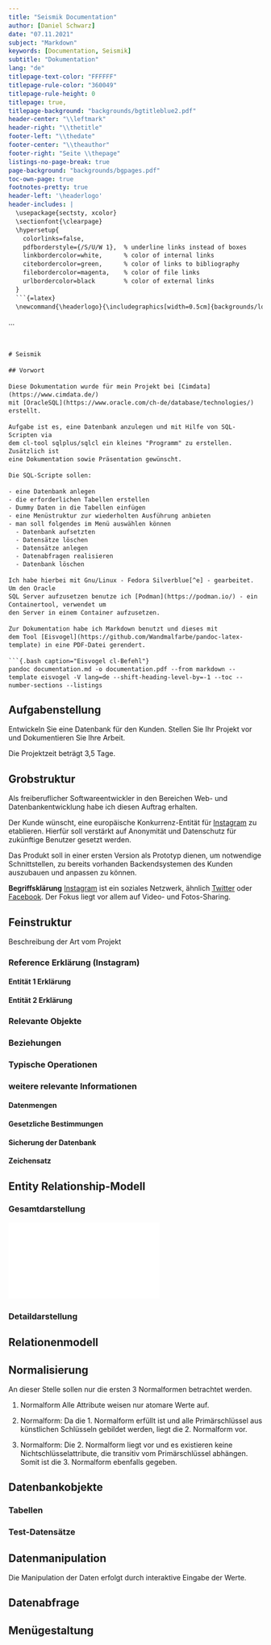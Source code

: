 ```yaml
---
title: "Seismik Documentation"
author: [Daniel Schwarz]
date: "07.11.2021"
subject: "Markdown"
keywords: [Documentation, Seismik]
subtitle: "Dokumentation"
lang: "de"
titlepage-text-color: "FFFFFF"
titlepage-rule-color: "360049"
titlepage-rule-height: 0
titlepage: true,
titlepage-background: "backgrounds/bgtitleblue2.pdf"
header-center: "\\leftmark"
header-right: "\\thetitle"
footer-left: "\\thedate"
footer-center: "\\theauthor"
footer-right: "Seite \\thepage"
listings-no-page-break: true
page-background: "backgrounds/bgpages.pdf"
toc-own-page: true
footnotes-pretty: true
header-left: '\headerlogo'
header-includes: |
  \usepackage{sectsty, xcolor}
  \sectionfont{\clearpage}
  \hypersetup{
    colorlinks=false,
    pdfborderstyle={/S/U/W 1},  % underline links instead of boxes
    linkbordercolor=white,      % color of internal links
    citebordercolor=green,      % color of links to bibliography
    filebordercolor=magenta,    % color of file links
    urlbordercolor=black        % color of external links
  }
  ```{=latex}
  \newcommand{\headerlogo}{\includegraphics[width=0.5cm]{backgrounds/logo.pdf}}
  ```
...
```


# Seismik

## Vorwort

Diese Dokumentation wurde für mein Projekt bei [Cimdata](https://www.cimdata.de/)
mit [OracleSQL](https://www.oracle.com/ch-de/database/technologies/) erstellt.

Aufgabe ist es, eine Datenbank anzulegen und mit Hilfe von SQL-Scripten via
dem cl-tool sqlplus/sqlcl ein kleines "Programm" zu erstellen. Zusätzlich ist
eine Dokumentation sowie Präsentation gewünscht.

Die SQL-Scripte sollen:

- eine Datenbank anlegen
- die erforderlichen Tabellen erstellen
- Dummy Daten in die Tabellen einfügen
- eine Menüstruktur zur wiederholten Ausführung anbieten
- man soll folgendes im Menü auswählen können
  - Datenbank aufsetzten
  - Datensätze löschen
  - Datensätze anlegen
  - Datenabfragen realisieren
  - Datenbank löschen

Ich habe hierbei mit Gnu/Linux - Fedora Silverblue[^e] - gearbeitet. Um den Oracle
SQL Server aufzusetzen benutze ich [Podman](https://podman.io/) - ein Containertool, verwendet um
den Server in einem Container aufzusetzen.

Zur Dokumentation habe ich Markdown benutzt und dieses mit
dem Tool [Eisvogel](https://github.com/Wandmalfarbe/pandoc-latex-template) in eine PDF-Datei gerendert.

```{.bash caption="Eisvogel cl-Befehl"}
pandoc documentation.md -o documentation.pdf --from markdown --template eisvogel -V lang=de --shift-heading-level-by=-1 --toc --number-sections --listings
```
[^e]: Immutable OS

## Aufgabenstellung

Entwickeln Sie eine Datenbank für den Kunden. Stellen Sie Ihr Projekt vor und 
Dokumentieren Sie Ihre Arbeit. 

Die Projektzeit beträgt 3,5 Tage.

## Grobstruktur

Als freiberuflicher Softwareentwickler in den Bereichen Web- und Datenbankentwicklung 
habe ich diesen Auftrag erhalten.

Der Kunde wünscht, eine europäische Konkurrenz-Entität für [Instagram](https://www.instagram.com/) 
zu etablieren. 
Hierfür soll verstärkt auf Anonymität und Datenschutz für zukünftige Benutzer
gesetzt werden.

Das Produkt soll in einer ersten Version als Prototyp dienen, um notwendige
Schnittstellen, zu bereits vorhanden Backendsystemen des Kunden auszubauen und anpassen zu können.

**Begriffsklärung**
[Instagram](https://www.instagram.com/) ist ein soziales Netzwerk, ähnlich
[Twitter](https://twitter.com) oder [Facebook](https://facebook.com/). Der Fokus liegt vor allem auf Video- und
Fotos-Sharing. 

## Feinstruktur

Beschreibung der Art vom Projekt

### Reference Erklärung (Instagram)

#### Entität 1 Erklärung

#### Entität 2 Erklärung

### Relevante Objekte

### Beziehungen

### Typische Operationen

### weitere relevante Informationen

#### Datenmengen

#### Gesetzliche Bestimmungen

#### Sicherung der Datenbank

#### Zeichensatz

## Entity Relationship-Modell

### Gesamtdarstellung

![ER-Model](img/testpdf.pdf)

### Detaildarstellung

## Relationenmodell

## Normalisierung

An dieser Stelle sollen nur die ersten 3 Normalformen betrachtet werden.

1. Normalform
   Alle Attribute weisen nur atomare Werte auf.

2. Normalform:
   Da die 1. Normalform erfüllt ist und alle Primärschlüssel aus künstlichen
   Schlüsseln gebildet werden, liegt die 2. Normalform vor.

3. Normalform:
   Die 2. Normalform liegt vor und es existieren keine Nichtschlüsselattribute,
   die transitiv vom Primärschlüssel abhängen. Somit ist die 3. Normalform
   ebenfalls gegeben.

## Datenbankobjekte

### Tabellen

### Test-Datensätze

## Datenmanipulation

Die Manipulation der Daten erfolgt durch interaktive Eingabe der Werte.

## Datenabfrage

## Menügestaltung
